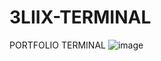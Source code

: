 # 3LIIX-TERMINAL
PORTFOLIO TERMINAL
![image](https://user-images.githubusercontent.com/100720880/186271302-ba912539-3de0-4d88-9b93-dc4366ed90bf.png)
